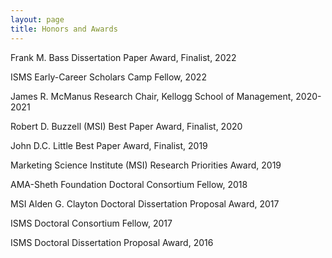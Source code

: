 ```yaml
---
layout: page
title: Honors and Awards
---
```


Frank M. Bass Dissertation Paper Award, Finalist, 2022

ISMS Early-Career Scholars Camp Fellow, 2022

James R. McManus Research Chair, Kellogg School of Management, 2020-2021

Robert D. Buzzell (MSI) Best Paper Award, Finalist, 2020

John D.C. Little Best Paper Award, Finalist, 2019

Marketing Science Institute (MSI) Research Priorities Award, 2019

AMA-Sheth Foundation Doctoral Consortium Fellow, 2018

MSI Alden G. Clayton Doctoral Dissertation Proposal Award, 2017 

ISMS Doctoral Consortium Fellow, 2017

ISMS Doctoral Dissertation Proposal Award, 2016
